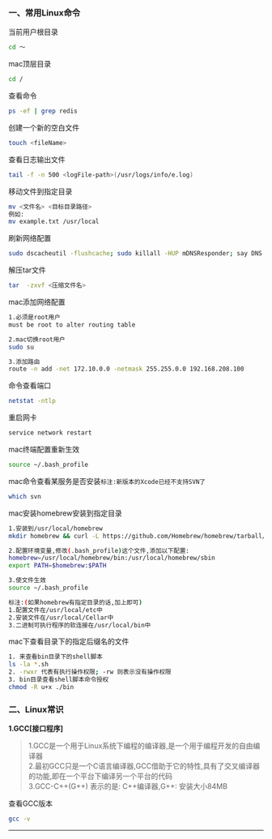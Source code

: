 ### 一、常用Linux命令

当前用户根目录
```bash
cd ～
```
mac顶层目录
```bash
cd /
```
查看命令
```bash
ps -ef | grep redis
```
创建一个新的空白文件
```bash
touch <fileName>
```
查看日志输出文件
```bash
tail -f -n 500 <logFile-path>(/usr/logs/info/e.log)
```
移动文件到指定目录
```bash
mv <文件名> <目标目录路径>
例如:
mv example.txt /usr/local
```
刷新网络配置
```bash
sudo dscacheutil -flushcache; sudo killall -HUP mDNSResponder; say DNS cache flushed
```
解压tar文件
```bash
tar  -zxvf <压缩文件名>
```
mac添加网络配置
```bash
1.必须是root用户
must be root to alter routing table

2.mac切换root用户
sudo su

3.添加路由
route -n add -net 172.10.0.0 -netmask 255.255.0.0 192.168.208.100
```
命令查看端口
```bash
netstat -ntlp
```
重启网卡
```bash
service network restart
```
mac终端配置重新生效
```bash
source ~/.bash_profile
```
mac命令查看某服务是否安装`标注:新版本的Xcode已经不支持SVN了`
```bash
which svn
```
mac安装homebrew安装到指定目录
```bash
1.安装到/usr/local/homebrew
mkdir homebrew && curl -L https://github.com/Homebrew/homebrew/tarball/master | tar xz --strip 1 -C homebrew

2.配置环境变量,修改(.bash_profile)这个文件,添加以下配置:
homebrew=/usr/local/homebrew/bin:/usr/local/homebrew/sbin
export PATH=$homebrew:$PATH

3.使文件生效
source ~/.bash_profile

标注:(如果homebrew有指定目录的话,加上即可)
1.配置文件在/usr/local/etc中
2.安装文件在/usr/local/Cellar中
3.二进制可执行程序的软连接在/usr/local/bin中
```
mac下查看目录下的指定后缀名的文件
```bash
1. 来查看bin目录下的shell脚本
ls -la *.sh
2. -rwxr 代表有执行操作权限; -rw 则表示没有操作权限
3. bin目录查看shell脚本命令授权
chmod -R u+x ./bin
```

### 二、Linux常识

**1.GCC[接口程序]**

>1.GCC是一个用于Linux系统下编程的编译器,是一个用于编程开发的自由编译器<br>
>2.最初GCC只是一个C语言编译器,GCC借助于它的特性,具有了交叉编译器的功能,即在一个平台下编译另一个平台的代码<br>
>3.GCC-C++(G++) 表示的是: C++编译器,G++: 安装大小84MB

查看GCC版本
```bash
gcc -v
```
------